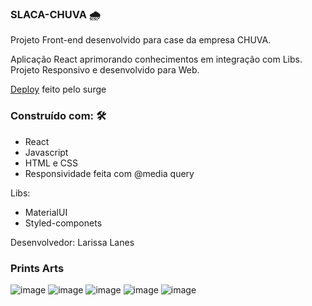 ### SLACA-CHUVA 🌧️

Projeto Front-end desenvolvido para case da empresa CHUVA.

Aplicação React aprimorando conhecimentos em integração com Libs.
Projeto Responsivo e desenvolvido para Web.

[Deploy](https://slaca.surge.sh/) feito pelo surge

### Construído com: 🛠️
* React
* Javascript
* HTML e CSS
* Responsividade feita com @media query

Libs:
* MaterialUI
* Styled-componets

Desenvolvedor: Larissa Lanes

### Prints Arts

![image](https://user-images.githubusercontent.com/91152234/167030076-413f09cd-6afc-47a6-a2c8-20b378d4d7d7.png)
![image](https://user-images.githubusercontent.com/91152234/167030151-e0e406da-7d04-44a0-9c15-72bbde65c92c.png)
![image](https://user-images.githubusercontent.com/91152234/167030265-3be4e9e2-aa63-464b-b8af-85ed8f155a1f.png)
![image](https://user-images.githubusercontent.com/91152234/167030349-9181276a-2607-495f-bae5-2bb410c72931.png)
![image](https://user-images.githubusercontent.com/91152234/167030415-9e4df648-bf6f-47ac-81a2-adb00d5b4afa.png)







